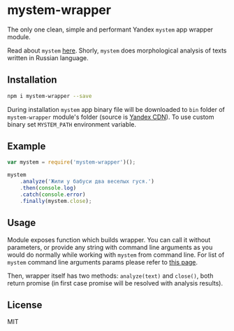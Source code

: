 # mystem-wrapper

The only one clean, simple and performant Yandex `mystem` app wrapper module.

Read about `mystem` [here](https://tech.yandex.ru/mystem/). Shorly, `mystem` does morphological analysis of texts written in Russian language.

## Installation

```bash
npm i mystem-wrapper --save
```

During installation `mystem` app binary file will be downloaded to `bin` folder of `mystem-wrapper`
module's folder (source is [Yandex CDN](https://tech.yandex.ru/mystem/)).
To use custom binary set `MYSTEM_PATH` environment variable.

## Example

```js
var mystem = require('mystem-wrapper')();

mystem
	.analyze('Жили у бабуси два веселых гуся.')
	.then(console.log)
	.catch(console.error)
	.finally(mystem.close);
```

## Usage

Module exposes function which builds wrapper. You can call it without parameters, or provide any string with command line arguments as you would do normally while working with `mystem` from command line. For list of `mystem` command line arguments params please refer to [this page](https://tech.yandex.ru/mystem/doc/usage-examples-docpage/).

Then, wrapper itself has two methods: `analyze(text)` and `close()`, both return promise (in first case promise will be resolved with analysis results).

## License

MIT
